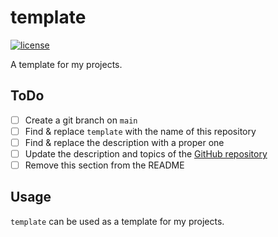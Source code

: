 # template

[![license](https://img.shields.io/github/license/brycked/template)](LICENSE.md)

A template for my projects.

## ToDo

- [ ] Create a git branch on `main`
- [ ] Find & replace `template` with the name of this repository
- [ ] Find & replace the description with a proper one
- [ ] Update the description and topics of the [GitHub repository](https://github.com/brycked/template)
- [ ] Remove this section from the README

## Usage

`template` can be used as a template for my projects.
